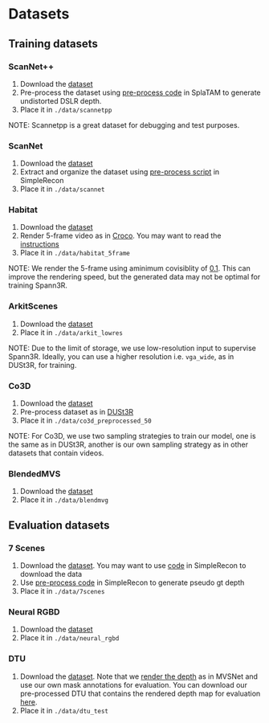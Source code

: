 # Datasets



## Training datasets

### ScanNet++

1. Download the [dataset](https://kaldir.vc.in.tum.de/scannetpp/)
2. Pre-process the dataset using [pre-process code](https://github.com/Nik-V9/scannetpp) in SplaTAM to generate undistorted DSLR depth.
3. Place it in `./data/scannetpp`

NOTE: Scannetpp is a great dataset for debugging and test purposes.



### ScanNet

1. Download the [dataset](http://www.scan-net.org/)
2. Extract and organize the dataset using [pre-process script](https://github.com/nianticlabs/simplerecon/tree/main/data_scripts/scannet_wrangling_scripts) in SimpleRecon
3. Place it in `./data/scannet`



### Habitat

1. Download the [dataset](https://github.com/facebookresearch/habitat-sim/blob/main/DATASETS.md)
2. Render 5-frame video as in [Croco](https://github.com/naver/croco/blob/master/datasets/habitat_sim/generate_multiview_images.py). You may want to read the [instructions](./croco/datasets/habitat_sim)
3. Place it in `./data/habitat_5frame`

NOTE: We render the 5-frame using aminimum covisiblity of [0.1](https://github.com/HengyiWang/spann3r/blob/8e0b8455484f8e3d480f60caed97f6fcf5a8d07d/croco/datasets/habitat_sim/generate_multiview_images.py#L155). This can improve the rendering speed, but the generated data may not be optimal for training Spann3R.



### ArkitScenes

1. Download the [dataset](https://github.com/apple/ARKitScenes/blob/9ec0b99c3cd55e29fc0724e1229e2e6c2909ab45/DATA.md)
2. Place it in `./data/arkit_lowres`

NOTE: Due to the limit of storage, we use low-resolution input to supervise Spann3R. Ideally, you can use a higher resolution i.e. `vga_wide`, as in DUSt3R, for training.



### Co3D

1. Download the [dataset](https://github.com/facebookresearch/co3d)
2. Pre-process dataset as in [DUSt3R](https://github.com/naver/dust3r/blob/main/datasets_preprocess/preprocess_co3d.py)
3. Place it in `./data/co3d_preprocessed_50`

NOTE: For Co3D, we use two sampling strategies to train our model, one is the same as in DUSt3R, another is our own sampling strategy as in other datasets that contain videos.



### BlendedMVS

1. Download the [dataset](https://github.com/YoYo000/BlendedMVS)
2. Place it in `./data/blendmvg`



## Evaluation datasets



### 7 Scenes

1. Download the [dataset](https://www.microsoft.com/en-us/research/project/rgb-d-dataset-7-scenes/). You may want to use [code](https://github.com/nianticlabs/simplerecon/blob/477aa5b32aa1b93f53abc72828f86023b6e46ce7/data_scripts/7scenes_preprocessing.py#L43) in SimpleRecon to download the data
2. Use [pre-process code](https://github.com/nianticlabs/simplerecon/blob/main/data_scripts/7scenes_preprocessing.py) in SimpleRecon to generate pseudo gt depth
3. Place it in `./data/7scenes`



### Neural RGBD

1. Download the [dataset](http://kaldir.vc.in.tum.de/neural_rgbd/neural_rgbd_data.zip)
2. Place it in `./data/neural_rgbd`



### DTU

1. Download the [dataset](https://github.com/YoYo000/MVSNet?tab=readme-ov-file). Note that we [render the depth](./spann3r/tools/render_dtu.py) as in MVSNet and use our own mask annotations for evaluation. You can download our pre-processed DTU that contains the rendered depth map for evaluation [here](https://drive.google.com/drive/folders/1bqtcVf8lK4VC8LgG-SIGRBECcrFqM7Wy).
2. Place it in `./data/dtu_test`

